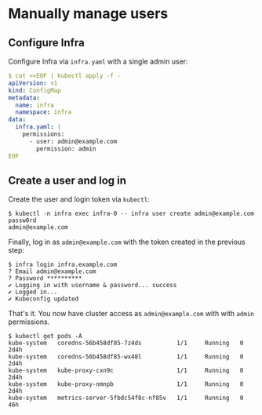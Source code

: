 # Manually manage users

## Configure Infra

Configure Infra via `infra.yaml` with a single admin user:

```yaml
$ cat <<EOF | kubectl apply -f -
apiVersion: v1
kind: ConfigMap
metadata:
  name: infra
  namespace: infra
data:
  infra.yaml: |
    permissions:
      - user: admin@example.com
        permission: admin
EOF
```

## Create a user and log in

Create the user and login token via `kubectl`:

```
$ kubectl -n infra exec infra-0 -- infra user create admin@example.com passw0rd
admin@example.com
```

Finally, log in as `admin@example.com` with the token created in the previous step:

```
$ infra login infra.example.com
? Email admin@example.com
? Password **********
✔ Logging in with username & password... success
✔ Logged in...
✔ Kubeconfig updated
```

That's it. You now have cluster access as `admin@example.com` with with `admin` permissions.

```
$ kubectl get pods -A
kube-system   coredns-56b458df85-7z4ds          1/1     Running   0          2d4h
kube-system   coredns-56b458df85-wx48l          1/1     Running   0          2d4h
kube-system   kube-proxy-cxn9c                  1/1     Running   0          2d4h
kube-system   kube-proxy-nmnpb                  1/1     Running   0          2d4h
kube-system   metrics-server-5fbdc54f8c-nf85v   1/1     Running   0          46h
```